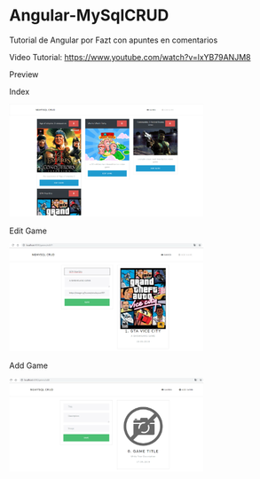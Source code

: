 # Angular-MySqlCRUD
Tutorial de Angular por Fazt con apuntes en comentarios

Video Tutorial: https://www.youtube.com/watch?v=lxYB79ANJM8

Preview

Index

<img src="https://github.com/cesarazocar/Angular-MySqlCRUD/blob/master/gameslist.png" width="350" title="Angular MysqlCRUDe" alt="Angular MysqlCRUD">

Edit Game

<img src="https://github.com/cesarazocar/Angular-MySqlCRUD/blob/master/editgame.png" width="350" title="Angular MysqlCRUDe" alt="Angular MysqlCRUD">

Add Game

<img src="https://github.com/cesarazocar/Angular-MySqlCRUD/blob/master/savegame.png" width="350" title="Angular MysqlCRUDe" alt="Angular MysqlCRUD">
